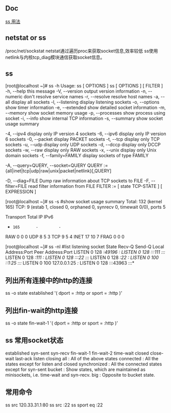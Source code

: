 ## Doc
[ss 用法](http://www.ttlsa.com/linux-command/ss-replace-netstat/)
## netstat or ss
/proc/net/sockstat
netstat通过遍历proc来获取socket信息,效率较低
ss使用netlink与内核tcp_diag模块通信获取socket信息。


## ss
[root@localhost ~]# ss -h
Usage: ss [ OPTIONS ]
       ss [ OPTIONS ] [ FILTER ]
   -h, --help       this message
   -V, --version    output version information
   -n, --numeric    don't resolve service names
   -r, --resolve       resolve host names
   -a, --all        display all sockets
   -l, --listening  display listening sockets
   -o, --options       show timer information
   -e, --extended      show detailed socket information
   -m, --memory        show socket memory usage
   -p, --processes  show process using socket
   -i, --info       show internal TCP information
   -s, --summary    show socket usage summary

   -4, --ipv4          display only IP version 4 sockets
   -6, --ipv6          display only IP version 6 sockets
   -0, --packet display PACKET sockets
   -t, --tcp        display only TCP sockets
   -u, --udp        display only UDP sockets
   -d, --dccp       display only DCCP sockets
   -w, --raw        display only RAW sockets
   -x, --unix       display only Unix domain sockets
   -f, --family=FAMILY display sockets of type FAMILY

   -A, --query=QUERY, --socket=QUERY
       QUERY := {all|inet|tcp|udp|raw|unix|packet|netlink}[,QUERY]

   -D, --diag=FILE  Dump raw information about TCP sockets to FILE
   -F, --filter=FILE   read filter information from FILE
       FILTER := [ state TCP-STATE ] [ EXPRESSION ]



[root@localhost ~]# ss -s  #show socket usage summary
Total: 132 (kernel 165)
TCP:   9 (estab 1, closed 0, orphaned 0, synrecv 0, timewait 0/0), ports 5

Transport Total     IP        IPv6
*     165       -         -
RAW   0         0         0
UDP   8         5         3
TCP   9         5         4
INET      17        10        7
FRAG      0         0         0


[root@localhost ~]# ss -nl #list listening socket
State      Recv-Q Send-Q            Local Address:Port              Peer Address:Port
LISTEN     0      128                           *:49196                        *:*
LISTEN     0      128                          :::111                         :::*
LISTEN     0      128                           *:111                          *:*
LISTEN     0      128                          :::22                          :::*
LISTEN     0      128                           *:22                           *:*
LISTEN     0      100                         ::1:25                          :::*
LISTEN     0      100                   127.0.0.1:25                           *:*
LISTEN     0      128                          :::43963                       :::*


## 列出所有连接中的http的连接
ss -o state established '( dport = :http or sport = :http )'
## 列出fin-wait的http连接
ss -o state fin-wait-1 '( dport = :http or sport = :http )'

## ss 常用socket状态
established
syn-sent
syn-recv
fin-wait-1
fin-wait-2
time-wait
closed
close-wait
last-ack
listen
closing
all : All of the above states
connected : All the states except for listen and closed
synchronized : All the connected states except for syn-sent
bucket : Show states, which are maintained as minisockets, i.e. time-wait and syn-recv.
big : Opposite to bucket state.

## 常用命令
ss src 120.33.31.1:80
ss src :22
ss sport eq :22

